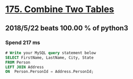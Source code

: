 # [175. Combine Two Tables](https://leetcode.com/problems/combine-two-tables/)

## 2018/5/22 beats 100.00 % of python3
### Spend 217 ms
```sql
# Write your MySQL query statement below
SELECT FirstName, LastName, City, State
FROM Person
LEFT JOIN Address
ON  Person.PersonId = Address.PersonId;
```
